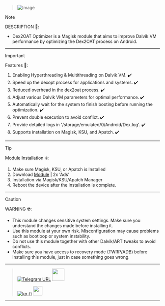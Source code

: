> ![Image](https://github.com/user-attachments/assets/8183d2a5-f1ec-430a-a4c2-f6df48ec80c8)

> [!NOTE]
> DESCRIPTION 📝:
> - Dex2OAT Optimizer is a Magisk module that aims to improve Dalvik VM performance by optimizing the Dex2OAT process on Android.
<hr/>

> [!IMPORTANT]
> Features 🚀:
> 1. Enabling Hyperthreading & Multithreading on Dalvik VM. ✔️
> 2. Speed up the dexopt process for applications and systems. ✔️
> 3. Reduced overhead in the dex2oat process. ✔️
> 4. Adjust various Dalvik VM parameters for optimal performance. ✔️
> 5. Automatically wait for the system to finish booting before running the optimization. ✔️
> 6. Prevent double execution to avoid conflict. ✔️
> 7. Provide detailed logs in '/storage/emulated/0/Android/Dex.log'. ✔️
> 8. Supports installation on Magisk, KSU, and Apatch. ✔️
<hr/>

> [!TIP]
> Module Installation ✳️:
> 1. Make sure Magisk, KSU, or Apatch is Installed
> 2. Download [Module](t.me/modulkuntul) | 2x 'Ads'
> 3. Installation via Magisk/KSU/Apatch Manager
> 4. Reboot the device after the installation is complete.
<hr/>

> [!CAUTION]
> WARNING ☢️:
> - This module changes sensitive system settings. Make sure you understand the changes made before installing it.
> - Use this module at your own risk. Misconfiguration may cause problems such as bootloop or system instability.
> - Do not use this module together with other Dalvik/ART tweaks to avoid conflicts.
> - Make sure you have access to recovery mode (TWRP/ADB) before installing this module, just in case something goes wrong.
<hr/>

> [![Telegram URL](https://img.shields.io/badge/Telegram-Join-2CA5E?style=social&logo=telegram)](https://t.me/modulkuntul)
> <img src="https://github.com/Anmol-Baranwal/Cool-GIFs-For-GitHub/assets/74038190/34376b0e-4ae2-4278-9d3d-82e8016a87d6" width="40">&nbsp;
> 
> [![ko-fi](https://www.ko-fi.com/img/githubbutton_sm.svg)](https://ko-fi.com/illumi666)
> <img src="https://raw.githubusercontent.com/innng/innng/master/assets/kyubey.gif" height="30" />
<hr/>
